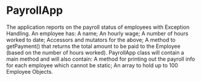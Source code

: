 # PayrollApp
The application reports on the payroll status of employees with Exception Handling. An employee has: A name; An hourly wage; A number of hours worked to date; Accessors and mutators for the above; A method to getPayment() that returns the total amount to be paid to the Employee (based on the number of hours worked). PayrollApp class will contain a main method and will also contain: A method for printing out the payroll info for each employee which cannot be static; An array to hold up to 100 Employee Objects.
